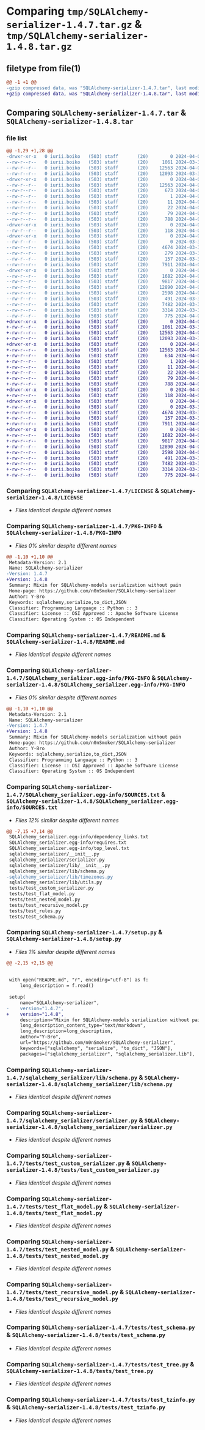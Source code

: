 # Comparing `tmp/SQLAlchemy-serializer-1.4.7.tar.gz` & `tmp/SQLAlchemy-serializer-1.4.8.tar.gz`

## filetype from file(1)

```diff
@@ -1 +1 @@
-gzip compressed data, was "SQLAlchemy-serializer-1.4.7.tar", last modified: Mon Apr  1 12:59:50 2024, max compression
+gzip compressed data, was "SQLAlchemy-serializer-1.4.8.tar", last modified: Mon Apr  1 13:31:50 2024, max compression
```

## Comparing `SQLAlchemy-serializer-1.4.7.tar` & `SQLAlchemy-serializer-1.4.8.tar`

### file list

```diff
@@ -1,29 +1,28 @@
-drwxr-xr-x   0 iurii.boiko   (503) staff       (20)        0 2024-04-01 12:59:50.777151 SQLAlchemy-serializer-1.4.7/
--rw-r--r--   0 iurii.boiko   (503) staff       (20)     1061 2024-03-30 13:17:31.000000 SQLAlchemy-serializer-1.4.7/LICENSE
--rw-r--r--   0 iurii.boiko   (503) staff       (20)    12563 2024-04-01 12:59:50.777240 SQLAlchemy-serializer-1.4.7/PKG-INFO
--rw-r--r--   0 iurii.boiko   (503) staff       (20)    12093 2024-03-30 13:17:31.000000 SQLAlchemy-serializer-1.4.7/README.md
-drwxr-xr-x   0 iurii.boiko   (503) staff       (20)        0 2024-04-01 12:59:50.772991 SQLAlchemy-serializer-1.4.7/SQLAlchemy_serializer.egg-info/
--rw-r--r--   0 iurii.boiko   (503) staff       (20)    12563 2024-04-01 12:59:50.000000 SQLAlchemy-serializer-1.4.7/SQLAlchemy_serializer.egg-info/PKG-INFO
--rw-r--r--   0 iurii.boiko   (503) staff       (20)      673 2024-04-01 12:59:50.000000 SQLAlchemy-serializer-1.4.7/SQLAlchemy_serializer.egg-info/SOURCES.txt
--rw-r--r--   0 iurii.boiko   (503) staff       (20)        1 2024-04-01 12:59:50.000000 SQLAlchemy-serializer-1.4.7/SQLAlchemy_serializer.egg-info/dependency_links.txt
--rw-r--r--   0 iurii.boiko   (503) staff       (20)       11 2024-04-01 12:59:50.000000 SQLAlchemy-serializer-1.4.7/SQLAlchemy_serializer.egg-info/requires.txt
--rw-r--r--   0 iurii.boiko   (503) staff       (20)       22 2024-04-01 12:59:50.000000 SQLAlchemy-serializer-1.4.7/SQLAlchemy_serializer.egg-info/top_level.txt
--rw-r--r--   0 iurii.boiko   (503) staff       (20)       79 2024-04-01 12:59:50.777606 SQLAlchemy-serializer-1.4.7/setup.cfg
--rw-r--r--   0 iurii.boiko   (503) staff       (20)      788 2024-04-01 12:58:53.000000 SQLAlchemy-serializer-1.4.7/setup.py
-drwxr-xr-x   0 iurii.boiko   (503) staff       (20)        0 2024-04-01 12:59:50.773412 SQLAlchemy-serializer-1.4.7/sqlalchemy_serializer/
--rw-r--r--   0 iurii.boiko   (503) staff       (20)      118 2024-04-01 08:57:32.000000 SQLAlchemy-serializer-1.4.7/sqlalchemy_serializer/__init__.py
-drwxr-xr-x   0 iurii.boiko   (503) staff       (20)        0 2024-04-01 12:59:50.774450 SQLAlchemy-serializer-1.4.7/sqlalchemy_serializer/lib/
--rw-r--r--   0 iurii.boiko   (503) staff       (20)        0 2024-03-30 13:17:31.000000 SQLAlchemy-serializer-1.4.7/sqlalchemy_serializer/lib/__init__.py
--rw-r--r--   0 iurii.boiko   (503) staff       (20)     4674 2024-03-31 13:26:57.000000 SQLAlchemy-serializer-1.4.7/sqlalchemy_serializer/lib/schema.py
--rw-r--r--   0 iurii.boiko   (503) staff       (20)      279 2024-03-31 13:39:03.000000 SQLAlchemy-serializer-1.4.7/sqlalchemy_serializer/lib/timezones.py
--rw-r--r--   0 iurii.boiko   (503) staff       (20)      157 2024-03-31 09:48:02.000000 SQLAlchemy-serializer-1.4.7/sqlalchemy_serializer/lib/utils.py
--rw-r--r--   0 iurii.boiko   (503) staff       (20)     7911 2024-04-01 12:54:11.000000 SQLAlchemy-serializer-1.4.7/sqlalchemy_serializer/serializer.py
-drwxr-xr-x   0 iurii.boiko   (503) staff       (20)        0 2024-04-01 12:59:50.776913 SQLAlchemy-serializer-1.4.7/tests/
--rw-r--r--   0 iurii.boiko   (503) staff       (20)     1682 2024-04-01 08:10:33.000000 SQLAlchemy-serializer-1.4.7/tests/test_custom_serializer.py
--rw-r--r--   0 iurii.boiko   (503) staff       (20)     9817 2024-04-01 08:14:28.000000 SQLAlchemy-serializer-1.4.7/tests/test_flat_model.py
--rw-r--r--   0 iurii.boiko   (503) staff       (20)    12890 2024-04-01 08:14:52.000000 SQLAlchemy-serializer-1.4.7/tests/test_nested_model.py
--rw-r--r--   0 iurii.boiko   (503) staff       (20)     2598 2024-04-01 08:15:08.000000 SQLAlchemy-serializer-1.4.7/tests/test_recursive_model.py
--rw-r--r--   0 iurii.boiko   (503) staff       (20)      491 2024-03-30 13:17:31.000000 SQLAlchemy-serializer-1.4.7/tests/test_rules.py
--rw-r--r--   0 iurii.boiko   (503) staff       (20)     7482 2024-03-30 13:17:31.000000 SQLAlchemy-serializer-1.4.7/tests/test_schema.py
--rw-r--r--   0 iurii.boiko   (503) staff       (20)     3314 2024-03-30 13:17:31.000000 SQLAlchemy-serializer-1.4.7/tests/test_tree.py
--rw-r--r--   0 iurii.boiko   (503) staff       (20)      775 2024-04-01 08:14:21.000000 SQLAlchemy-serializer-1.4.7/tests/test_tzinfo.py
+drwxr-xr-x   0 iurii.boiko   (503) staff       (20)        0 2024-04-01 13:31:50.737500 SQLAlchemy-serializer-1.4.8/
+-rw-r--r--   0 iurii.boiko   (503) staff       (20)     1061 2024-03-30 13:17:31.000000 SQLAlchemy-serializer-1.4.8/LICENSE
+-rw-r--r--   0 iurii.boiko   (503) staff       (20)    12563 2024-04-01 13:31:50.737594 SQLAlchemy-serializer-1.4.8/PKG-INFO
+-rw-r--r--   0 iurii.boiko   (503) staff       (20)    12093 2024-03-30 13:17:31.000000 SQLAlchemy-serializer-1.4.8/README.md
+drwxr-xr-x   0 iurii.boiko   (503) staff       (20)        0 2024-04-01 13:31:50.733647 SQLAlchemy-serializer-1.4.8/SQLAlchemy_serializer.egg-info/
+-rw-r--r--   0 iurii.boiko   (503) staff       (20)    12563 2024-04-01 13:31:50.000000 SQLAlchemy-serializer-1.4.8/SQLAlchemy_serializer.egg-info/PKG-INFO
+-rw-r--r--   0 iurii.boiko   (503) staff       (20)      634 2024-04-01 13:31:50.000000 SQLAlchemy-serializer-1.4.8/SQLAlchemy_serializer.egg-info/SOURCES.txt
+-rw-r--r--   0 iurii.boiko   (503) staff       (20)        1 2024-04-01 13:31:50.000000 SQLAlchemy-serializer-1.4.8/SQLAlchemy_serializer.egg-info/dependency_links.txt
+-rw-r--r--   0 iurii.boiko   (503) staff       (20)       11 2024-04-01 13:31:50.000000 SQLAlchemy-serializer-1.4.8/SQLAlchemy_serializer.egg-info/requires.txt
+-rw-r--r--   0 iurii.boiko   (503) staff       (20)       22 2024-04-01 13:31:50.000000 SQLAlchemy-serializer-1.4.8/SQLAlchemy_serializer.egg-info/top_level.txt
+-rw-r--r--   0 iurii.boiko   (503) staff       (20)       79 2024-04-01 13:31:50.738030 SQLAlchemy-serializer-1.4.8/setup.cfg
+-rw-r--r--   0 iurii.boiko   (503) staff       (20)      788 2024-04-01 13:31:45.000000 SQLAlchemy-serializer-1.4.8/setup.py
+drwxr-xr-x   0 iurii.boiko   (503) staff       (20)        0 2024-04-01 13:31:50.734063 SQLAlchemy-serializer-1.4.8/sqlalchemy_serializer/
+-rw-r--r--   0 iurii.boiko   (503) staff       (20)      118 2024-04-01 08:57:32.000000 SQLAlchemy-serializer-1.4.8/sqlalchemy_serializer/__init__.py
+drwxr-xr-x   0 iurii.boiko   (503) staff       (20)        0 2024-04-01 13:31:50.734846 SQLAlchemy-serializer-1.4.8/sqlalchemy_serializer/lib/
+-rw-r--r--   0 iurii.boiko   (503) staff       (20)        0 2024-03-30 13:17:31.000000 SQLAlchemy-serializer-1.4.8/sqlalchemy_serializer/lib/__init__.py
+-rw-r--r--   0 iurii.boiko   (503) staff       (20)     4674 2024-03-31 13:26:57.000000 SQLAlchemy-serializer-1.4.8/sqlalchemy_serializer/lib/schema.py
+-rw-r--r--   0 iurii.boiko   (503) staff       (20)      157 2024-03-31 09:48:02.000000 SQLAlchemy-serializer-1.4.8/sqlalchemy_serializer/lib/utils.py
+-rw-r--r--   0 iurii.boiko   (503) staff       (20)     7911 2024-04-01 12:54:11.000000 SQLAlchemy-serializer-1.4.8/sqlalchemy_serializer/serializer.py
+drwxr-xr-x   0 iurii.boiko   (503) staff       (20)        0 2024-04-01 13:31:50.737270 SQLAlchemy-serializer-1.4.8/tests/
+-rw-r--r--   0 iurii.boiko   (503) staff       (20)     1682 2024-04-01 08:10:33.000000 SQLAlchemy-serializer-1.4.8/tests/test_custom_serializer.py
+-rw-r--r--   0 iurii.boiko   (503) staff       (20)     9817 2024-04-01 08:14:28.000000 SQLAlchemy-serializer-1.4.8/tests/test_flat_model.py
+-rw-r--r--   0 iurii.boiko   (503) staff       (20)    12890 2024-04-01 08:14:52.000000 SQLAlchemy-serializer-1.4.8/tests/test_nested_model.py
+-rw-r--r--   0 iurii.boiko   (503) staff       (20)     2598 2024-04-01 08:15:08.000000 SQLAlchemy-serializer-1.4.8/tests/test_recursive_model.py
+-rw-r--r--   0 iurii.boiko   (503) staff       (20)      491 2024-03-30 13:17:31.000000 SQLAlchemy-serializer-1.4.8/tests/test_rules.py
+-rw-r--r--   0 iurii.boiko   (503) staff       (20)     7482 2024-03-30 13:17:31.000000 SQLAlchemy-serializer-1.4.8/tests/test_schema.py
+-rw-r--r--   0 iurii.boiko   (503) staff       (20)     3314 2024-03-30 13:17:31.000000 SQLAlchemy-serializer-1.4.8/tests/test_tree.py
+-rw-r--r--   0 iurii.boiko   (503) staff       (20)      775 2024-04-01 08:14:21.000000 SQLAlchemy-serializer-1.4.8/tests/test_tzinfo.py
```

### Comparing `SQLAlchemy-serializer-1.4.7/LICENSE` & `SQLAlchemy-serializer-1.4.8/LICENSE`

 * *Files identical despite different names*

### Comparing `SQLAlchemy-serializer-1.4.7/PKG-INFO` & `SQLAlchemy-serializer-1.4.8/PKG-INFO`

 * *Files 0% similar despite different names*

```diff
@@ -1,10 +1,10 @@
 Metadata-Version: 2.1
 Name: SQLAlchemy-serializer
-Version: 1.4.7
+Version: 1.4.8
 Summary: Mixin for SQLAlchemy-models serialization without pain
 Home-page: https://github.com/n0nSmoker/SQLAlchemy-serializer
 Author: Y-Bro
 Keywords: sqlalchemy,serialize,to_dict,JSON
 Classifier: Programming Language :: Python :: 3
 Classifier: License :: OSI Approved :: Apache Software License
 Classifier: Operating System :: OS Independent
```

### Comparing `SQLAlchemy-serializer-1.4.7/README.md` & `SQLAlchemy-serializer-1.4.8/README.md`

 * *Files identical despite different names*

### Comparing `SQLAlchemy-serializer-1.4.7/SQLAlchemy_serializer.egg-info/PKG-INFO` & `SQLAlchemy-serializer-1.4.8/SQLAlchemy_serializer.egg-info/PKG-INFO`

 * *Files 0% similar despite different names*

```diff
@@ -1,10 +1,10 @@
 Metadata-Version: 2.1
 Name: SQLAlchemy-serializer
-Version: 1.4.7
+Version: 1.4.8
 Summary: Mixin for SQLAlchemy-models serialization without pain
 Home-page: https://github.com/n0nSmoker/SQLAlchemy-serializer
 Author: Y-Bro
 Keywords: sqlalchemy,serialize,to_dict,JSON
 Classifier: Programming Language :: Python :: 3
 Classifier: License :: OSI Approved :: Apache Software License
 Classifier: Operating System :: OS Independent
```

### Comparing `SQLAlchemy-serializer-1.4.7/SQLAlchemy_serializer.egg-info/SOURCES.txt` & `SQLAlchemy-serializer-1.4.8/SQLAlchemy_serializer.egg-info/SOURCES.txt`

 * *Files 12% similar despite different names*

```diff
@@ -7,15 +7,14 @@
 SQLAlchemy_serializer.egg-info/dependency_links.txt
 SQLAlchemy_serializer.egg-info/requires.txt
 SQLAlchemy_serializer.egg-info/top_level.txt
 sqlalchemy_serializer/__init__.py
 sqlalchemy_serializer/serializer.py
 sqlalchemy_serializer/lib/__init__.py
 sqlalchemy_serializer/lib/schema.py
-sqlalchemy_serializer/lib/timezones.py
 sqlalchemy_serializer/lib/utils.py
 tests/test_custom_serializer.py
 tests/test_flat_model.py
 tests/test_nested_model.py
 tests/test_recursive_model.py
 tests/test_rules.py
 tests/test_schema.py
```

### Comparing `SQLAlchemy-serializer-1.4.7/setup.py` & `SQLAlchemy-serializer-1.4.8/setup.py`

 * *Files 1% similar despite different names*

```diff
@@ -2,15 +2,15 @@
 
 
 with open("README.md", "r", encoding="utf-8") as f:
     long_description = f.read()
 
 setup(
     name="SQLAlchemy-serializer",
-    version="1.4.7",
+    version="1.4.8",
     description="Mixin for SQLAlchemy-models serialization without pain",
     long_description_content_type="text/markdown",
     long_description=long_description,
     author="Y-Bro",
     url="https://github.com/n0nSmoker/SQLAlchemy-serializer",
     keywords=["sqlalchemy", "serialize", "to_dict", "JSON"],
     packages=["sqlalchemy_serializer", "sqlalchemy_serializer.lib"],
```

### Comparing `SQLAlchemy-serializer-1.4.7/sqlalchemy_serializer/lib/schema.py` & `SQLAlchemy-serializer-1.4.8/sqlalchemy_serializer/lib/schema.py`

 * *Files identical despite different names*

### Comparing `SQLAlchemy-serializer-1.4.7/sqlalchemy_serializer/serializer.py` & `SQLAlchemy-serializer-1.4.8/sqlalchemy_serializer/serializer.py`

 * *Files identical despite different names*

### Comparing `SQLAlchemy-serializer-1.4.7/tests/test_custom_serializer.py` & `SQLAlchemy-serializer-1.4.8/tests/test_custom_serializer.py`

 * *Files identical despite different names*

### Comparing `SQLAlchemy-serializer-1.4.7/tests/test_flat_model.py` & `SQLAlchemy-serializer-1.4.8/tests/test_flat_model.py`

 * *Files identical despite different names*

### Comparing `SQLAlchemy-serializer-1.4.7/tests/test_nested_model.py` & `SQLAlchemy-serializer-1.4.8/tests/test_nested_model.py`

 * *Files identical despite different names*

### Comparing `SQLAlchemy-serializer-1.4.7/tests/test_recursive_model.py` & `SQLAlchemy-serializer-1.4.8/tests/test_recursive_model.py`

 * *Files identical despite different names*

### Comparing `SQLAlchemy-serializer-1.4.7/tests/test_schema.py` & `SQLAlchemy-serializer-1.4.8/tests/test_schema.py`

 * *Files identical despite different names*

### Comparing `SQLAlchemy-serializer-1.4.7/tests/test_tree.py` & `SQLAlchemy-serializer-1.4.8/tests/test_tree.py`

 * *Files identical despite different names*

### Comparing `SQLAlchemy-serializer-1.4.7/tests/test_tzinfo.py` & `SQLAlchemy-serializer-1.4.8/tests/test_tzinfo.py`

 * *Files identical despite different names*

